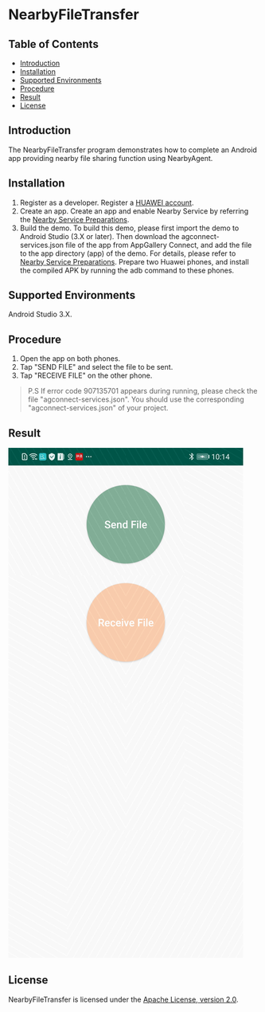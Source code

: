 # NearbyFileTransfer
## Table of Contents

 * [Introduction](#introduction)
 * [Installation](#Installation)
 * [Supported Environments](#supported-environments)
 * [Procedure](#procedure)
 * [Result](#result)
 * [License](#license)
 
## Introduction
The NearbyFileTransfer program demonstrates how to complete an Android app providing nearby file sharing function using NearbyAgent.

## Installation
1. Register as a developer.
Register a [HUAWEI account](https://developer.huawei.com/consumer/en/).
2. Create an app.
Create an app and enable Nearby Service by referring the [Nearby Service Preparations](https://developer.huawei.com/consumer/en/doc/development/HMS-Guides/nearby-service-preparation).
3. Build the demo.
To build this demo, please first import the demo to Android Studio (3.X or later). Then download the agconnect-services.json file of the app from AppGallery Connect, and add the file to the app directory (app) of the demo. For details, please refer to [Nearby Service Preparations](https://developer.huawei.com/consumer/en/doc/development/HMS-Guides/nearby-service-preparation).
Prepare two Huawei phones, and install the compiled APK by running the adb command to these phones.

## Supported Environments
   Android Studio 3.X.

## Procedure
1. Open the app on both phones.
2. Tap "SEND FILE" and select the file to be sent.
3. Tap "RECEIVE FILE" on the other phone.

>P.S
If error code 907135701 appears during running, please check the file "agconnect-services.json". You should use the corresponding "agconnect-services.json" of your project.

## Result
<img src="result.jpg">

## License
NearbyFileTransfer is licensed under the [Apache License, version 2.0](http://www.apache.org/licenses/LICENSE-2.0).
